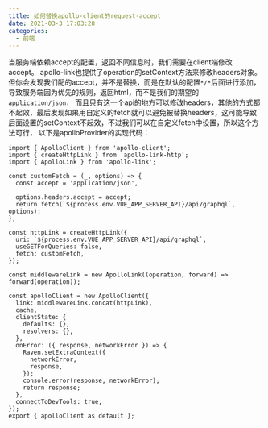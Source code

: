 ```yaml
---
title: 如何替换apollo-client的request-accept
date: 2021-03-3 17:03:28
categories: 
  - 前端
---
```


当服务端依赖accept的配置，返回不同信息时，我们需要在client端修改accept。
apollo-link也提供了operation的setContext方法来修改headers对象。
但你会发现我们配的accept，并不是替换，而是在默认的配置`*/*`后面进行添加，导致服务端因为优先的规则，返回html，而不是我们的期望的`application/json`，
而且只有这一个api的地方可以修改headers，其他的方式都不起效，最后发现如果用自定义的fetch就可以避免被替换headers，这可能导致后面设置的setContext不起效，不过我们可以在自定义fetch中设置，所以这个方法可行，
以下是apolloProvider的实现代码：

```
import { ApolloClient } from 'apollo-client';
import { createHttpLink } from 'apollo-link-http';
import { ApolloLink } from 'apollo-link';

const customFetch = (_, options) => {
  const accept = 'application/json',

  options.headers.accept = accept;
  return fetch(`${process.env.VUE_APP_SERVER_API}/api/graphql`, options);
};

const httpLink = createHttpLink({
  uri: `${process.env.VUE_APP_SERVER_API}/api/graphql`,
  useGETForQueries: false,
  fetch: customFetch,
});

const middlewareLink = new ApolloLink((operation, forward) => forward(operation));

const apolloClient = new ApolloClient({
  link: middlewareLink.concat(httpLink),
  cache,
  clientState: {
    defaults: {},
    resolvers: {},
  },
  onError: ({ response, networkError }) => {
    Raven.setExtraContext({
      networkError,
      response,
    });
    console.error(response, networkError);
    return response;
  },
  connectToDevTools: true,
});
export { apolloClient as default };

```